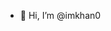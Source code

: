- 👋 Hi, I’m @imkhan0


<!---
imkhan0/imkhan0 is a ✨ special ✨ repository because its `README.md` (this file) appears on your GitHub profile.
You can click the Preview link to take a look at your changes.
--->
